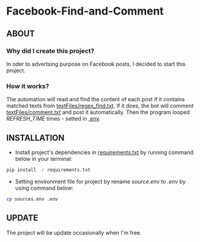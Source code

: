 # Facebook-Find-and-Comment
## ABOUT
### Why did I create this project?
In oder to advertsing purpose on Facebook posts, I decided to start this project.
### How it works?
The automation will read and find the content of each post if it contains matched texts from [textFiles/regex_find.txt](https://github.com/datdadev/Facebook-Find-and-Comment/blob/main/textFiles/regex_find.txt).
If it does, the bot will comment [textFiles/comment.txt](https://github.com/datdadev/Facebook-Find-and-Comment/blob/main/textFiles/comment.txt) and post it automatically.
Then the program looped *REFRESH_TIME* times - setted in [.env](https://github.com/datdadev/Facebook-Find-and-Comment/blob/main/sources.env).
## INSTALLATION
- Install project's dependencies in [requirements.txt](https://github.com/datdadev/Auto-Find-and-Comment/blob/main/requirements.txt) by running command below in your terminal:

```bash
pip install -r requirements.txt
```
- Setting environment file for project by rename *source.env* to *.env* by using command below:

```bash
cp sources.env .env
```
## UPDATE
The project will be update occasionally when I'm free.
